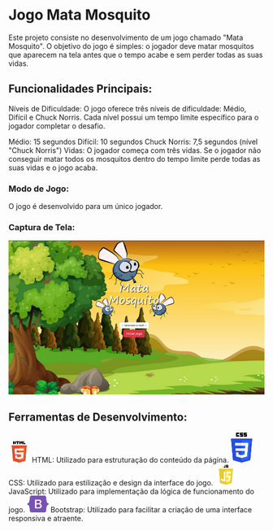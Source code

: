 # Jogo Mata Mosquito
Este projeto consiste no desenvolvimento de um jogo chamado "Mata Mosquito". O objetivo do jogo é simples: o jogador deve matar mosquitos que aparecem na tela antes que o tempo acabe e sem perder todas as suas vidas.

## Funcionalidades Principais:
Níveis de Dificuldade: O jogo oferece três níveis de dificuldade: Médio, Difícil e Chuck Norris. Cada nível possui um tempo limite específico para o jogador completar o desafio.

Médio: 15 segundos
Difícil: 10 segundos
Chuck Norris: 7,5 segundos (nível "Chuck Norris")
Vidas: O jogador começa com três vidas. Se o jogador não conseguir matar todos os mosquitos dentro do tempo limite perde todas as suas vidas e o jogo acaba.

### Modo de Jogo: 
O jogo é desenvolvido para um único jogador.

### Captura de Tela:
<span><img src="./imagens/MataMosquito.png"></span>

## Ferramentas de Desenvolvimento:
<img src="./imagens/html.png">
HTML: Utilizado para estruturação do conteúdo da página.
<img src="./imagens/css.png">
CSS: Utilizado para estilização e design da interface do jogo.
<img src="./imagens/js.png"> 
JavaScript: Utilizado para implementação da lógica de funcionamento do jogo.
<img src="./imagens/bootstrap.png"> 
Bootstrap: Utilizado para facilitar a criação de uma interface responsiva e atraente.



